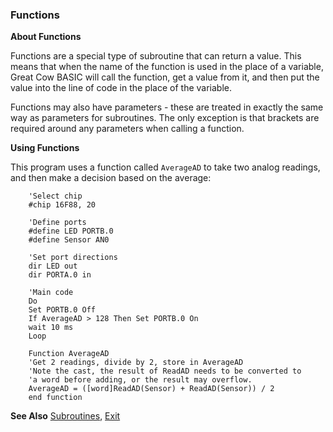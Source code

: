 <div class="section">

<div class="titlepage">

<div>

<div>

### <span id="functions"></span>Functions

</div>

</div>

</div>

<span class="strong">**About Functions**</span>

Functions are a special type of subroutine that can return a value. This
means that when the name of the function is used in the place of a
variable, Great Cow BASIC will call the function, get a value from it,
and then put the value into the line of code in the place of the
variable.

Functions may also have parameters - these are treated in exactly the
same way as parameters for subroutines. The only exception is that
brackets are required around any parameters when calling a function.

<span class="strong">**Using Functions**</span>

This program uses a function called `AverageAD` to take two analog
readings, and then make a decision based on the average:

``` screen
    'Select chip
    #chip 16F88, 20

    'Define ports
    #define LED PORTB.0
    #define Sensor AN0

    'Set port directions
    dir LED out
    dir PORTA.0 in

    'Main code
    Do
    Set PORTB.0 Off
    If AverageAD > 128 Then Set PORTB.0 On
    wait 10 ms
    Loop

    Function AverageAD
    'Get 2 readings, divide by 2, store in AverageAD
    'Note the cast, the result of ReadAD needs to be converted to
    'a word before adding, or the result may overflow.
    AverageAD = ([word]ReadAD(Sensor) + ReadAD(Sensor)) / 2
    end function
```

<span class="strong">**See Also**</span>
<a href="subroutines" class="link" title="Subroutines">Subroutines</a>,
<a href="exit" class="link" title="Exit">Exit</a>

</div>
